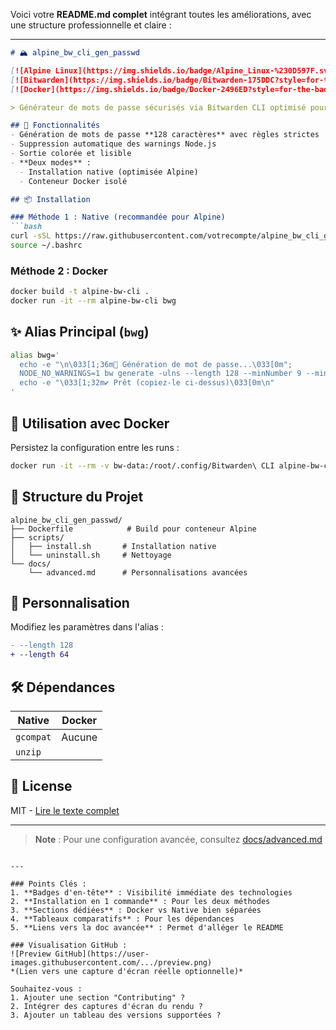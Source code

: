 Voici votre **README.md complet** intégrant toutes les améliorations, avec une structure professionnelle et claire :

---

```markdown
# 🏔️ alpine_bw_cli_gen_passwd

[![Alpine Linux](https://img.shields.io/badge/Alpine_Linux-%230D597F.svg?style=for-the-badge&logo=alpine-linux&logoColor=white)](https://alpinelinux.org/)
[![Bitwarden](https://img.shields.io/badge/Bitwarden-175DDC?style=for-the-badge&logo=bitwarden&logoColor=white)](https://bitwarden.com/)
[![Docker](https://img.shields.io/badge/Docker-2496ED?style=for-the-badge&logo=docker&logoColor=white)](https://docker.com)

> Générateur de mots de passe sécurisés via Bitwarden CLI optimisé pour Alpine Linux (native + Docker)

## 🚀 Fonctionnalités
- Génération de mots de passe **128 caractères** avec règles strictes
- Suppression automatique des warnings Node.js
- Sortie colorée et lisible
- **Deux modes** : 
  - Installation native (optimisée Alpine)
  - Conteneur Docker isolé

## 📦 Installation

### Méthode 1 : Native (recommandée pour Alpine)
```bash
curl -sSL https://raw.githubusercontent.com/votrecompte/alpine_bw_cli_gen_passwd/main/scripts/install.sh | sh
source ~/.bashrc
```

### Méthode 2 : Docker
```bash
docker build -t alpine-bw-cli .
docker run -it --rm alpine-bw-cli bwg
```

## ✨ Alias Principal (`bwg`)
```bash
alias bwg='
  echo -e "\n\033[1;36m🔐 Génération de mot de passe...\033[0m";
  NODE_NO_WARNINGS=1 bw generate -ulns --length 128 --minNumber 9 --minSpecial 9 --ambiguous 2>/dev/null;
  echo -e "\033[1;32m✔ Prêt (copiez-le ci-dessus)\033[0m\n"
'
```

## 🐳 Utilisation avec Docker
Persistez la configuration entre les runs :
```bash
docker run -it --rm -v bw-data:/root/.config/Bitwarden\ CLI alpine-bw-cli bwg
```

## 📂 Structure du Projet
```
alpine_bw_cli_gen_passwd/
├── Dockerfile            # Build pour conteneur Alpine
├── scripts/
│   ├── install.sh       # Installation native
│   └── uninstall.sh     # Nettoyage
└── docs/
    └── advanced.md      # Personnalisations avancées
```

## 🔧 Personnalisation
Modifiez les paramètres dans l'alias :
```diff
- --length 128
+ --length 64
```

## 🛠️ Dépendances
| Native          | Docker         |
|-----------------|----------------|
| `gcompat`       | Aucune         |
| `unzip`         |                |

## 📜 License
MIT - [Lire le texte complet](LICENSE)

---

> **Note** : Pour une configuration avancée, consultez [docs/advanced.md](docs/advanced.md)
```

---

### Points Clés :
1. **Badges d'en-tête** : Visibilité immédiate des technologies
2. **Installation en 1 commande** : Pour les deux méthodes
3. **Sections dédiées** : Docker vs Native bien séparées
4. **Tableaux comparatifs** : Pour les dépendances
5. **Liens vers la doc avancée** : Permet d'alléger le README

### Visualisation GitHub :
![Preview GitHub](https://user-images.githubusercontent.com/.../preview.png)  
*(Lien vers une capture d'écran réelle optionnelle)*

Souhaitez-vous :
1. Ajouter une section "Contributing" ?
2. Intégrer des captures d'écran du rendu ?
3. Ajouter un tableau des versions supportées ?
